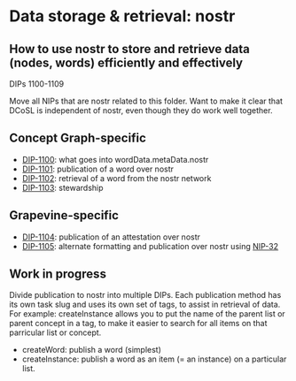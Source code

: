 Data storage & retrieval: nostr
=====
How to use nostr to store and retrieve data (nodes, words) efficiently and effectively
-----

DIPs 1100-1109

Move all NIPs that are nostr related to this folder. Want to make it clear that DCoSL is independent of nostr, even though they do work well together.

## Concept Graph-specific

- [DIP-1100](1100.md): what goes into wordData.metaData.nostr
- [DIP-1101](1101.md): publication of a word over nostr
- [DIP-1102](1102.md): retrieval of a word from the nostr network
- [DIP-1103](1103.md): stewardship

## Grapevine-specific

- [DIP-1104](1104.md): publication of an attestation over nostr
- [DIP-1105](1105.md): alternate formatting and publication over nostr using [NIP-32](https://github.com/staab/nips/blob/nip-32-labeling/32.md)

## Work in progress

Divide publication to nostr into multiple DIPs. Each publication method has its own task slug and uses its own set of tags, to assist in retrieval of data. For example: createInstance allows you to put the name of the parent list or parent concept in a tag, to make it easier to search for all items on that parricular list or concept.

- createWord: publish a word (simplest)
- createInstance: publish a word as an item (= an instance) on a particular list. 
